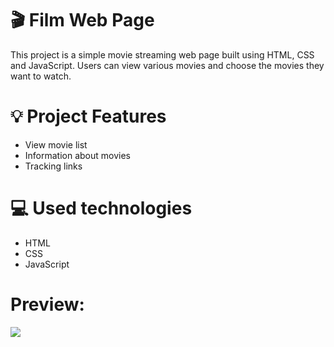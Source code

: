 # 🎬 Film Web Page

This project is a simple movie streaming web page built using HTML, CSS and JavaScript. Users can view various movies and choose the movies they want to watch.

# 💡  Project Features

- View movie list
- Information about movies
- Tracking links

# 💻 Used technologies 
- HTML
- CSS
- JavaScript

# Preview:
![](./Film%20Sitesi.gif)
